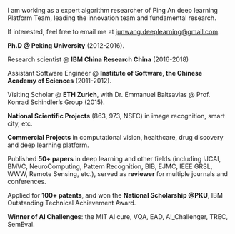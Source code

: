 I am working as a expert algorithm researcher of Ping An deep learning Platform Team, leading the innovation team and fundamental research. 

If interested, feel free to email me at [junwang.deeplearning@gmail.com](mailto:junwang.deeplearning@gmail.com).

**Ph.D @ Peking University** (2012-2016).

Research scientist @ **IBM China Research China** (2016-2018)

Assistant Software Engineer @ **Institute of Software, the Chinese Academy of Sciences** (2011-2012).

Visiting Scholar @ **ETH Zurich**, with Dr. Emmanuel Baltsavias @ Prof. Konrad Schindler’s Group (2015).

**National Scientific Projects** (863, 973, NSFC) in image recognition, smart city, etc.

**Commercial Projects** in computational vision, healthcare, drug discovery and deep learning platform. 

Published **50+ papers** in deep learning and other fields (including IJCAI, BMVC, NeuroComputing, Pattern Recognition, BIB, EJMC, IEEE GRSL, WWW, Remote Sensing, etc.), served as **reviewer** for multiple journals and conferences. 

Applied for **100+ patents**, and won the **National Scholarship @PKU**, IBM Outstanding Technical Achievement Award.

**Winner of AI Challenges**: the MIT AI cure, VQA, EAD, AI_Challenger, TREC, SemEval.
